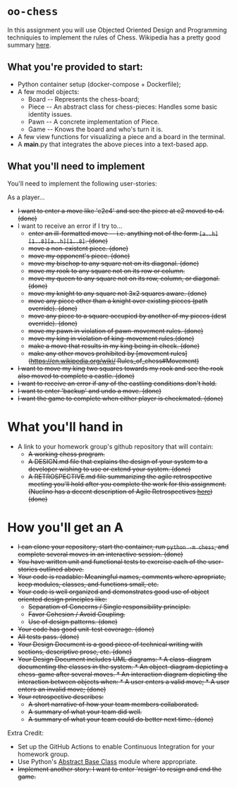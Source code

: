 # `oo-chess`
In this assignment you will use Objected Oriented Design and Programming techniquies to implement the rules of Chess. Wikipedia 
has a pretty good summary [here](https://en.wikipedia.org/wiki/Rules_of_chess).

## What you're provided to start:
* Python container setup (docker-compose + Dockerfile);
* A few model objects:
    * Board -- Represents the chess-board;
    * Piece -- An abstract class for chess-pieces: Handles some basic identity issues.
    * Pawn -- A concrete implementation of Piece.
    * Game -- Knows the board and who's turn it is.
* A few view functions for visualizing a piece and a board in the terminal.
* A __main__.py that integrates the above pieces into a text-based app.

## What you'll need to implement
You'll need to implement the following user-stories:

As a player...
* <strike> I want to enter a move like 'e2e4' and see the piece at e2 moved to e4. (done) </strike>
* I want to receive an error if I try to... 
    *  <strike> enter an ill-formatted move -- i.e. anything not of the form `[a..h][1..8][a..h][1..8]`.
    (done)  </strike>
    * <strike> move a non-existent piece. (done) </strike>
    * <strike> move my opponent's piece. (done) </strike>
    * <strike> move my bischop to any square not on its diagonal. (done) </strike>
    * <strike> move my rook to any square not on its row or column. </strike>
    * <strike> move my queen to any square not on its row, column, or diagonal. (done) </strike>
    * <strike> move my knight to any square not 3x2 squares aware. (done) </strike>
    * <strike> move any piece other than a knight over existing pieces (path override). (done) </strike>
    * <strike> move any piece to a square occupied by another of my pieces (dest override). (done) </strike>
    * <strike> move my pawn in violation of pawn-movement rules. (done) </strike>
    * <strike> move my king in violation of king-movement rules.(done) </strike>
    * <strike> make a move that results in my king being in check. (done) </strike>
    * <strike> make any other moves prohibited by [movement rules](https://en.wikipedia.org/wiki/ Rules_of_chess#Movement) </strike>
* <strike> I want to move my king two squares towards my rook and see the rook 
also moved to complete a castle. (done)</strike>
* <strike>I want to receive an error if any of the castling conditions don't hold. </strike>
* <strike>I want to enter 'backup' and undo a move. (done) </strike>
* <strike> I want the game to complete when either player is checkmated. (done) </strike>


# What you'll hand in
* A link to your homework group's github repository that will contain:
   * <strike> A working chess program. </strike>
   * <strike>A DESIGN.md file that explains the design of your system to a 
   developer wishing to use or extend your system. (done) </strike>
   * <strike> A RETROSPECTIVE.md file summarizing the agile retrospective meeting 
   you'll hold after you complete the work for this assignment. (Nuclino has a 
   decent description of Agile Retrospectives [here](https://www.nuclino.com/articles/sprint-retrospective-meeting)) (done) </strike>

# How you'll get an A
* <strike> I can clone your repository, start the container, run `python -m chess`, and complete several moves in an interactive session. (done)</strike>
* <strike> You have written unit and functional tests to exercise each of the user-stories outlined above. </strike>
* <strike> Your code is readable: Meaningful names, comments where apropriate, keep modules, classes, and functions small, etc.
* Your code is well organized and demonstrates good use of object oriented design principles like:
    * Separation of Concerns / Single responsibility principle.
    * Favor Cohesion / Avoid Coupling.
    * Use of design patterns. (done) </strike>
* <strike> Your code has good unit-test coverage. (done) </strike>
* <strike> All tests pass. (done) </strike>
* <strike>Your Design Document is a good piece of technical writing with sections, 
descriptive prose, etc. (done) </strike>
* <strike>Your Design Document includes UML diagrams:
      * A class-diagram documenting the classes in the system.
      * An object-diagram depicting a chess-game after several moves.
      * An interaction diagram depicting the interaction between objects when:
         *  A user enters a valid move;
         *  A user enters an invalid move; (done) </strike>
* <strike> Your retrospective describes: 
   *  A short narrative of how your team members collaborated.
   *  A summary of what your team did well.
   *  A summary of what your team could do better next time. (done) </strike>

Extra Credit:
* Set up the GitHub Actions to enable Continuous Integration for your homework group.
* Use Python's [Abstract Base Class](https://docs.python.org/3/library/abc.html) 
module where appropriate.
* <strike> Implement another story: I want to enter 'resign' to resign and end the game. </strike>


